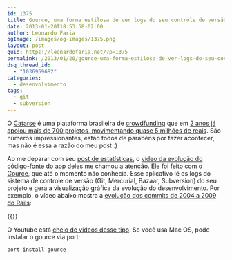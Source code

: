 ```yaml
---
id: 1375
title: Gource, uma forma estilosa de ver logs do seu controle de versão
date: 2013-01-20T18:53:58-02:00
author: Leonardo Faria
ogImage: /images/og-images/1375.png
layout: post
guid: https://leonardofaria.net/?p=1375
permalink: /2013/01/20/gource-uma-forma-estilosa-de-ver-logs-do-seu-controle-de-versao/
dsq_thread_id:
  - "1036959682"
categories:
  - desenvolvimento
tags:
  - git
  - subversion
---
```

O [Catarse](http://catarse.me/) é uma plataforma brasileira de [crowdfunding](http://pt.wikipedia.org/wiki/Crowdfunding) que em [2 anos já apoiou mais de 700 projetos, movimentando quase 5 milhões de reais](http://blog.catarse.me/2-anos-de-catarse/). São números impressionantes, estão todos de parabéns por fazer acontecer, mas não é essa a razão do meu post :)

Ao me deparar com seu [post de estatísticas](http://blog.catarse.me/2-anos-de-catarse/), o [vídeo da evolução do código-fonte](http://vimeo.com/57631568) do app deles me chamou a atenção. Ele foi feito com o [Gource](http://code.google.com/p/gource/), que até o momento não conhecia. Esse aplicativo lê os logs do sistema de controle de versão (Git, Mercurial, Bazaar, Subversion) do seu projeto e gera a visualização gráfica da evolução do desenvolvimento. Por exemplo, o vídeo abaixo mostra a [evolução dos commits de 2004 a 2009 do Rails](http://www.youtube.com/embed/r0ji8FDNTj0):  

{{<youtube r0ji8FDNTj0>}}

O Youtube está [cheio de vídeos desse tipo](http://www.youtube.com/results?search_query=gource). Se você usa Mac OS, pode instalar o gource via port:

```
port install gource
```

